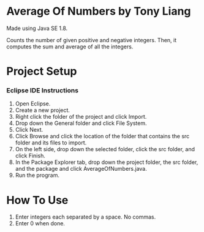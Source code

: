 # Average Of Numbers by Tony Liang

Made using Java SE 1.8.

Counts the number of given positive and negative integers. Then, it computes the sum and average of all the integers.

# Project Setup

### Eclipse IDE Instructions
1. Open Eclipse.
2. Create a new project.
3. Right click the folder of the project and click Import.
4. Drop down the General folder and click File System.
5. Click Next.
6. Click Browse and click the location of the folder that contains the src folder and its files to import.
7. On the left side, drop down the selected folder, click the src folder, and click Finish.
8. In the Package Explorer tab, drop down the project folder, the src folder, and the package and click AverageOfNumbers.java.
9. Run the program.

# How To Use
1. Enter integers each separated by a space. No commas.
2. Enter 0 when done.